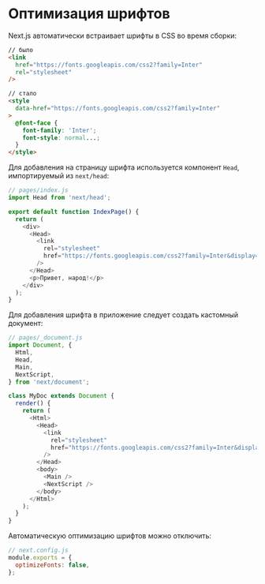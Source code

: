 # Оптимизация шрифтов

Next.js автоматически встраивает шрифты в CSS во время сборки:

```html
// было
<link
  href="https://fonts.googleapis.com/css2?family=Inter"
  rel="stylesheet"
/>

// стало
<style
  data-href="https://fonts.googleapis.com/css2?family=Inter"
>
  @font-face {
    font-family: 'Inter';
    font-style: normal...;
  }
</style>
```

Для добавления на страницу шрифта используется компонент `Head`, импортируемый из `next/head`:

```js
// pages/index.js
import Head from 'next/head';

export default function IndexPage() {
  return (
    <div>
      <Head>
        <link
          rel="stylesheet"
          href="https://fonts.googleapis.com/css2?family=Inter&display=optional"
        />
      </Head>
      <p>Привет, народ!</p>
    </div>
  );
}
```

Для добавления шрифта в приложение следует создать кастомный документ:

```js
// pages/_document.js
import Document, {
  Html,
  Head,
  Main,
  NextScript,
} from 'next/document';

class MyDoc extends Document {
  render() {
    return (
      <Html>
        <Head>
          <link
            rel="stylesheet"
            href="https://fonts.googleapis.com/css2?family=Inter&display=optional"
          />
        </Head>
        <body>
          <Main />
          <NextScript />
        </body>
      </Html>
    );
  }
}
```

Автоматическую оптимизацию шрифтов можно отключить:

```js
// next.config.js
module.exports = {
  optimizeFonts: false,
};
```
